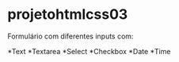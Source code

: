 # projetohtmlcss03
Formulário com diferentes inputs com:

*Text
*Textarea
*Select
*Checkbox
*Date
*Time
